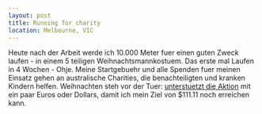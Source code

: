 ```yaml
---
layout: post
title: Running for charity
location: Melbourne, VIC
---
```


Heute nach der Arbeit werde ich 10.000 Meter fuer einen guten Zweck laufen - in einem 5 teiligen Weihnachtsmannkostuem. Das erste mal Laufen in 4 Wochen - Ohje. Meine Startgebuehr und alle Spenden fuer meinen Einsatz gehen an australische Charities, die benachteiligten und kranken Kindern helfen. Weihnachten steh vor der Tuer: [unterstuetzt die Aktion](https://santafunrun2015melbourne.everydayhero.com/au/andre) mit ein paar Euros oder Dollars, damit ich mein Ziel von $111.11 noch erreichen kann. 
